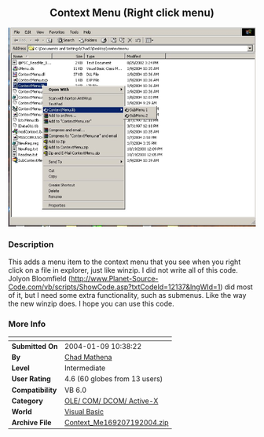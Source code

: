 ﻿<div align="center">

## Context Menu \(Right click menu\)

<img src="PIC2004191046408635.jpg">
</div>

### Description

This adds a menu item to the context menu that you see when you right click on a file in explorer, just like winzip. I did not write all of this code. Jolyon Bloomfield (http://www.Planet-Source-Code.com/vb/scripts/ShowCode.asp?txtCodeId=12137&lngWId=1) did most of it, but I need some extra functionality, such as submenus. Like the way the new winzip does. I hope you can use this code.
 
### More Info
 


<span>             |<span>
---                |---
**Submitted On**   |2004-01-09 10:38:22
**By**             |[Chad Mathena](https://github.com/Planet-Source-Code/PSCIndex/blob/master/ByAuthor/chad-mathena.md)
**Level**          |Intermediate
**User Rating**    |4.6 (60 globes from 13 users)
**Compatibility**  |VB 6\.0
**Category**       |[OLE/ COM/ DCOM/ Active\-X](https://github.com/Planet-Source-Code/PSCIndex/blob/master/ByCategory/ole-com-dcom-active-x__1-29.md)
**World**          |[Visual Basic](https://github.com/Planet-Source-Code/PSCIndex/blob/master/ByWorld/visual-basic.md)
**Archive File**   |[Context\_Me169207192004\.zip](https://github.com/Planet-Source-Code/chad-mathena-context-menu-right-click-menu__1-50881/archive/master.zip)








